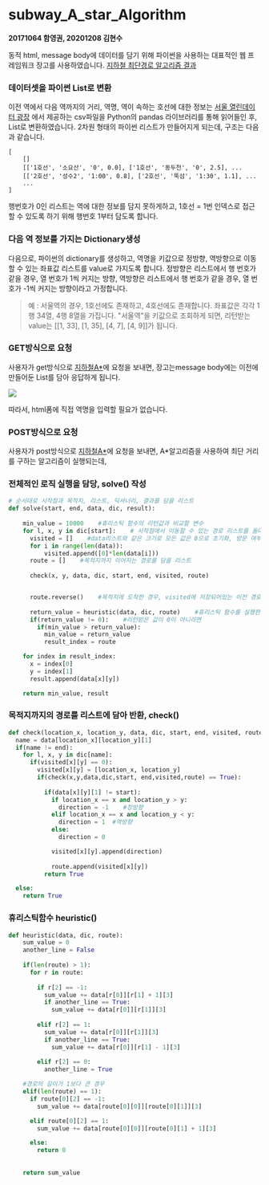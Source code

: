 # subway_A_star_Algorithm
 
**20171064 함영권, 20201208 김현수**

동적 html, message body에 데이터를 담기 위해 파이썬을 사용하는 대표적인 웹 프레임워크 장고를 사용하였습니다.
[지하철 최단경로 알고리즘 결과](http://hamkua.pythonanywhere.com/)


### 데이터셋을 파이썬 List로 변환
이전 역에서 다음 역까지의 거리, 역명, 역이 속하는 호선에 대한 정보는 [서울 열린데이터 광장](https://data.seoul.go.kr/dataList/OA-12034/F/1/datasetView.do) 에서 제공하는 csv파일을 Python의 pandas 라이브러리를 통해 읽어들인 후, List로 변환하였습니다.
2차원 형태의 파이썬 리스트가 만들어지게 되는데, 구조는 다음과 같습니다.

```
[
	[]
	[['1호선', '소요산', '0', 0.0], ['1호선', '동두천', '0', 2.5], ...
	[['2호선', '성수2', '1:00', 0.8], ['2호선', '뚝섬', '1:30', 1.1], ...
	...
]
```

행번호가 0인 리스트는 역에 대한 정보를 담지 못하게하고, 1호선 = 1번 인덱스로 접근할 수 있도록 하기 위해 행번호 1부터 담도록 합니다. 


### 다음 역 정보를 가지는 Dictionary생성
다음으로, 파이썬의 dictionary를 생성하고, 역명을 키값으로 정방향, 역방향으로 이동할 수 있는 좌표값 리스트를 value로 가지도록 합니다.
정방향은 리스트에서 행 번호가 같을 경우, 열 번호가 1씩 커지는 방향,
역방향은 리스트에서 행 번호가 같을 경우, 열 번호가 -1씩 커지는 방향이라고 가정합니다.
> 예 : 
서울역의 경우, 1호선에도 존재하고, 4호선에도 존재합니다. 좌표값은 각각 1행 34열, 4행 8열을 가집니다.
"서울역"을 키값으로 조회하게 되면, 리턴받는 value는 [[1, 33], [1, 35], [4, 7], [4, 9]]가 됩니다.

### GET방식으로 요청
사용자가 get방식으로 [지하철A*](http://hamkua.pythonanywhere.com/)에 요청을 보내면, 장고는message body에는 이전에 만들어둔 List를 담아 응답하게 됩니다.

![](https://velog.velcdn.com/images/hamkua/post/0c9b9e5c-973e-493d-992e-0376d443568c/image.png)

따라서, html폼에 직접 역명을 입력할 필요가 없습니다.

### POST방식으로 요청

사용자가 post방식으로 [지하철A*](http://hamkua.pythonanywhere.com/)에 요청을 보내면, A*알고리즘을 사용하여 최단 거리를 구하는 알고리즘이 실행되는데, 


### 전체적인 로직 실행을 담당, solve() 작성

``` python
# 순서대로 시작점과 목적지, 리스트, 딕셔너리, 결과를 담을 리스트
def solve(start, end, data, dic, result):
  
    min_value = 10000    #휴리스틱 함수의 리턴값과 비교할 변수
    for l, x, y in dic[start]:    # 시작점에서 이동할 수 있는 경로 리스트를 돌며 좌표값을 구함, l은 호선 번호로 사용하지 않음.
      visited = []    #data리스트와 같은 크기로 모든 값은 0으로 초기화, 방문 여부와, 이전 좌표를 담을 리스트
      for i in range(len(data)):
          visited.append([0]*len(data[i]))
      route = []    #목적지까지 이어지는 경로를 담을 리스트
      
      check(x, y, data, dic, start, end, visited, route)


      route.reverse()    #목적지에 도착한 경우, visited에 저장되어있는 이전 경로들을 append하여 리턴받았으므로, 순서를 반대로 뒤집어준다.
      
      return_value = heuristic(data, dic, route)    #휴리스틱 함수를 실행한 뒤 리턴받는 정수형 변수
      if(return_value != 0):    #리턴받은 값이 0이 아니라면
        if(min_value > return_value):    
          min_value = return_value
          result_index = route

    for index in result_index:
      x = index[0]
      y = index[1]
      result.append(data[x][y])

    return min_value, result

```

### 목적지까지의 경로를 리스트에 담아 반환, check()

``` python
def check(location_x, location_y, data, dic, start, end, visited, route):
  name = data[location_x][location_y][1]
  if(name != end):
    for l, x, y in dic[name]:
      if(visited[x][y] == 0):
        visited[x][y] = [location_x, location_y]
        if(check(x,y,data,dic,start, end,visited,route) == True):
          
          if(data[x][y][1] != start):
            if location_x == x and location_y > y:
              direction = -1    #정방향
            elif location_x == x and location_y < y:
              direction = 1  #역방향
            else:
              direction = 0

            visited[x][y].append(direction)
            
            route.append(visited[x][y])
          return True

  else:
    return True
```


### 휴리스틱함수 heuristic()

``` python
def heuristic(data, dic, route):
    sum_value = 0
    another_line = False
  
    if(len(route) > 1):  
      for r in route:
        
        if r[2] == -1:
          sum_value += data[r[0]][r[1] + 1][3]
          if another_line == True:
            sum_value += data[r[0]][r[1]][3]
  
        elif r[2] == 1:
          sum_value += data[r[0]][r[1]][3]
          if another_line == True:
            sum_value += data[r[0]][r[1] - 1][3]
  
        elif r[2] == 0:
          another_line = True

    #경로의 길이가 1보다 큰 경우
    elif(len(route) == 1):
      if route[0][2] == -1:
        sum_value += data[route[0][0]][route[0][1]][3]

      elif route[0][2] == 1:
        sum_value += data[route[0][0]][route[0][1] + 1][3]

      else:
        return 0
      
      
    return sum_value
```
